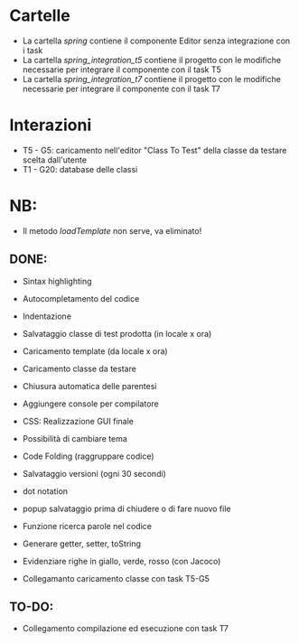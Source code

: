 # Cartelle
- La cartella _spring_ contiene il componente Editor senza integrazione con i task
- La cartella _spring_integration_t5_ contiene il progetto con le modifiche necessarie per integrare il componente con il task T5
- La cartella _spring_integration_t7_ contiene il progetto con le modifiche necessarie per integrare il componente con il task T7

# Interazioni
- T5 - G5: caricamento nell'editor "Class To Test" della classe da testare scelta dall'utente
- T1 - G20: database delle classi

# NB:
- Il metodo _loadTemplate_ non serve, va eliminato!


## DONE:
  - Sintax highlighting
  - Autocompletamento del codice
  - Indentazione
  - Salvataggio classe di test prodotta (in locale x ora)
  - Caricamento template (da locale x ora)
  - Caricamento classe da testare
  - Chiusura automatica delle parentesi
  - Aggiungere console per compilatore 
  - CSS: Realizzazione GUI finale
  - Possibilità di cambiare tema
  - Code Folding (raggruppare codice) 
  - Salvataggio versioni (ogni 30 secondi)
  - dot notation
  - popup salvataggio prima di chiudere o di fare nuovo file
  - Funzione ricerca parole nel codice
  - Generare getter, setter, toString
  - Evidenziare righe in giallo, verde, rosso (con Jacoco)


  - Collegamanto caricamento classe con task T5-G5
 
## TO-DO:
  - Collegamento compilazione ed esecuzione con task T7
